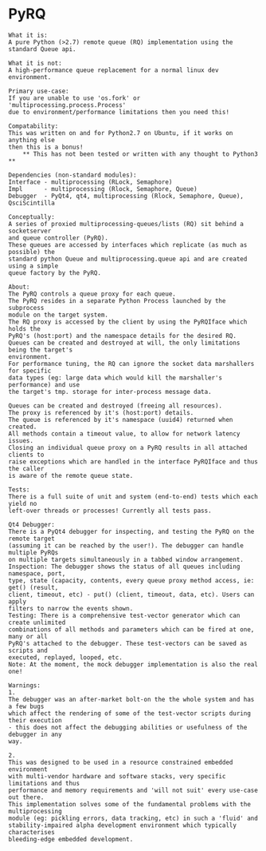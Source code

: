 PyRQ
====
    What it is:
    A pure Python (>2.7) remote queue (RQ) implementation using the standard Queue api.
    
    What it is not:
    A high-performance queue replacement for a normal linux dev environment.
    
    Primary use-case:
    If you are unable to use 'os.fork' or 'multiprocessing.process.Process'
    due to environment/performance limitations then you need this!
    
    Compatability:
    This was written on and for Python2.7 on Ubuntu, if it works on anything else
    then this is a bonus!
        ** This has not been tested or written with any thought to Python3 **
    
    Dependencies (non-standard modules):
    Interface - multiprocessing (RLock, Semaphore)
    Impl      - multiprocessing (Rlock, Semaphore, Queue)
    Debugger  - PyQt4, qt4, multiprocessing (Rlock, Semaphore, Queue), QsciScintilla
    
    Conceptually:
    A series of proxied multiprocessing-queues/lists (RQ) sit behind a socketserver
    and queue controller (PyRQ).
    These queues are accessed by interfaces which replicate (as much as possible) the 
    standard python Queue and multiprocessing.queue api and are created using a simple
    queue factory by the PyRQ.
    
    About:
    The PyRQ controls a queue proxy for each queue.
    The PyRQ resides in a separate Python Process launched by the subprocess
    module on the target system.
    The RQ proxy is accessed by the client by using the PyRQIface which holds the
    PyRQ's (host:port) and the namespace details for the desired RQ.
    Queues can be created and destroyed at will, the only limitations being the target's
    environment.
    For performance tuning, the RQ can ignore the socket data marshallers for specific
    data types (eg: large data which would kill the marshaller's performance) and use
    the target's tmp. storage for inter-process message data.
    
    Queues can be created and destroyed (freeing all resources).
    The proxy is referenced by it's (host:port) details.
    The queue is referenced by it's namespace (uuid4) returned when created.
    All methods contain a timeout value, to allow for network latency issues.
    Closing an individual queue proxy on a PyRQ results in all attached clients to
    raise exceptions which are handled in the interface PyRQIface and thus the caller
    is aware of the remote queue state.
    
    Tests:
    There is a full suite of unit and system (end-to-end) tests which each yield no
    left-over threads or processes! Currently all tests pass.
    
    Qt4 Debugger:
    There is a PyQt4 debugger for inspecting, and testing the PyRQ on the remote target
    (assuming it can be reached by the user!). The debugger can handle multiple PyRQs 
    on multiple targets simultaneously in a tabbed window arrangement.
    Inspection: The debugger shows the status of all queues including namespace, port,
    type, state (capacity, contents, every queue proxy method access, ie: get() (result,
    client, timeout, etc) - put() (client, timeout, data, etc). Users can apply
    filters to narrow the events shown.
    Testing: There is a comprehensive test-vector generator which can create unlimited
    combinations of all methods and parameters which can be fired at one, many or all
    PyRQ's attached to the debugger. These test-vectors can be saved as scripts and
    executed, replayed, looped, etc.
    Note: At the moment, the mock debugger implementation is also the real one!
    
    Warnings:
    1.
    The debugger was an after-market bolt-on the the whole system and has a few bugs
    which affect the rendering of some of the test-vector scripts during their execution
    - this does not affect the debugging abilities or usefulness of the debugger in any
    way.
    
    2.
    This was designed to be used in a resource constrained embedded environment
    with multi-vendor hardware and software stacks, very specific limitations and thus
    performance and memory requirements and 'will not suit' every use-case out there.
    This implementation solves some of the fundamental problems with the multiprocessing
    module (eg: pickling errors, data tracking, etc) in such a 'fluid' and
    stability-impaired alpha development environment which typically characterises
    bleeding-edge embedded development.
    
